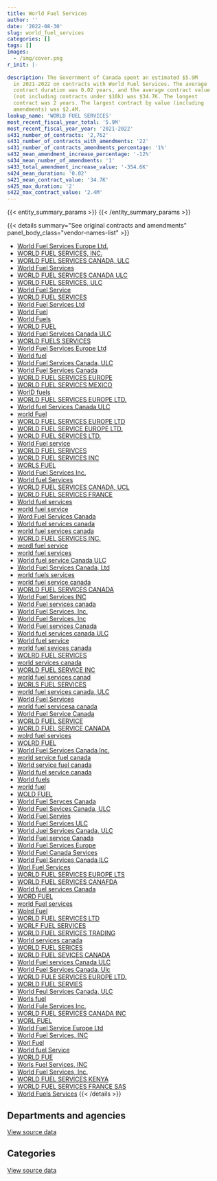 ```yaml
---
title: World Fuel Services
author: ''
date: '2022-08-30'
slug: world_fuel_services
categories: []
tags: []
images:
  - /img/cover.png
r_init: |-
  
description: The Government of Canada spent an estimated $5.9M
  in 2021-2022 on contracts with World Fuel Services. The average
  contract duration was 0.02 years, and the average contract value
  (not including contracts under $10k) was $34.7K. The longest
  contract was 2 years. The largest contract by value (including
  amendments) was $2.4M.
lookup_name: 'WORLD FUEL SERVICES'
most_recent_fiscal_year_total: '5.9M'
most_recent_fiscal_year_year: '2021-2022'
s431_number_of_contracts: '2,762'
s431_number_of_contracts_with_amendments: '22'
s431_number_of_contracts_amendments_percentage: '1%'
s432_mean_amendment_increase_percentage: '-12%'
s434_mean_number_of_amendments: '1'
s433_total_amendment_increase_value: '-354.6K'
s424_mean_duration: '0.02'
s421_mean_contract_value: '34.7K'
s425_max_duration: '2'
s422_max_contract_value: '2.4M'
---
```


<script src="/rmarkdown-libs/htmlwidgets/htmlwidgets.js"></script>
<link href="/rmarkdown-libs/datatables-css/datatables-crosstalk.css" rel="stylesheet" />
<script src="/rmarkdown-libs/datatables-binding/datatables.js"></script>
<script src="/rmarkdown-libs/jquery/jquery-3.6.0.min.js"></script>
<link href="/rmarkdown-libs/dt-core-bootstrap/css/dataTables.bootstrap.min.css" rel="stylesheet" />
<link href="/rmarkdown-libs/dt-core-bootstrap/css/dataTables.bootstrap.extra.css" rel="stylesheet" />
<script src="/rmarkdown-libs/dt-core-bootstrap/js/jquery.dataTables.min.js"></script>
<script src="/rmarkdown-libs/dt-core-bootstrap/js/dataTables.bootstrap.min.js"></script>
<link href="/rmarkdown-libs/crosstalk/css/crosstalk.min.css" rel="stylesheet" />
<script src="/rmarkdown-libs/crosstalk/js/crosstalk.min.js"></script>
<script src="/rmarkdown-libs/htmlwidgets/htmlwidgets.js"></script>
<link href="/rmarkdown-libs/datatables-css/datatables-crosstalk.css" rel="stylesheet" />
<script src="/rmarkdown-libs/datatables-binding/datatables.js"></script>
<script src="/rmarkdown-libs/jquery/jquery-3.6.0.min.js"></script>
<link href="/rmarkdown-libs/dt-core-bootstrap/css/dataTables.bootstrap.min.css" rel="stylesheet" />
<link href="/rmarkdown-libs/dt-core-bootstrap/css/dataTables.bootstrap.extra.css" rel="stylesheet" />
<script src="/rmarkdown-libs/dt-core-bootstrap/js/jquery.dataTables.min.js"></script>
<script src="/rmarkdown-libs/dt-core-bootstrap/js/dataTables.bootstrap.min.js"></script>
<link href="/rmarkdown-libs/crosstalk/css/crosstalk.min.css" rel="stylesheet" />
<script src="/rmarkdown-libs/crosstalk/js/crosstalk.min.js"></script>

{{< entity_summary_params >}}
{{< /entity_summary_params >}}

{{< details summary="See original contracts and amendments" panel_body_class="vendor-names-list" >}}
- [World Fuel Services Europe Ltd.](https://search.open.canada.ca/en/ct/?sort=contract_value_f%20desc&page=1&search_text=%22World%20Fuel%20Services%20Europe%20Ltd.%22)
- [WORLD FUEL SERVICES, INC.](https://search.open.canada.ca/en/ct/?sort=contract_value_f%20desc&page=1&search_text=%22WORLD%20FUEL%20SERVICES%2c%20INC.%22)
- [WORLD FUEL SERVICES CANADA, ULC](https://search.open.canada.ca/en/ct/?sort=contract_value_f%20desc&page=1&search_text=%22WORLD%20FUEL%20SERVICES%20CANADA%2c%20ULC%22)
- [World Fuel Services](https://search.open.canada.ca/en/ct/?sort=contract_value_f%20desc&page=1&search_text=%22World%20Fuel%20Services%22)
- [WORLD FUEL SERVICES CANADA ULC](https://search.open.canada.ca/en/ct/?sort=contract_value_f%20desc&page=1&search_text=%22WORLD%20FUEL%20SERVICES%20CANADA%20ULC%22)
- [WORLD FUEL SERVICES, ULC](https://search.open.canada.ca/en/ct/?sort=contract_value_f%20desc&page=1&search_text=%22WORLD%20FUEL%20SERVICES%2c%20ULC%22)
- [World Fuel Service](https://search.open.canada.ca/en/ct/?sort=contract_value_f%20desc&page=1&search_text=%22World%20Fuel%20Service%22)
- [WORLD FUEL SERVICES](https://search.open.canada.ca/en/ct/?sort=contract_value_f%20desc&page=1&search_text=%22WORLD%20FUEL%20SERVICES%22)
- [World Fuel Services Ltd](https://search.open.canada.ca/en/ct/?sort=contract_value_f%20desc&page=1&search_text=%22World%20Fuel%20Services%20Ltd%22)
- [World Fuel](https://search.open.canada.ca/en/ct/?sort=contract_value_f%20desc&page=1&search_text=%22World%20Fuel%22)
- [World Fuels](https://search.open.canada.ca/en/ct/?sort=contract_value_f%20desc&page=1&search_text=%22World%20Fuels%22)
- [WORLD FUEL](https://search.open.canada.ca/en/ct/?sort=contract_value_f%20desc&page=1&search_text=%22WORLD%20FUEL%22)
- [World Fuel Services Canada ULC](https://search.open.canada.ca/en/ct/?sort=contract_value_f%20desc&page=1&search_text=%22World%20Fuel%20Services%20Canada%20ULC%22)
- [WORLD FUELS SERVICES](https://search.open.canada.ca/en/ct/?sort=contract_value_f%20desc&page=1&search_text=%22WORLD%20FUELS%20SERVICES%22)
- [World Fuel Services Europe Ltd](https://search.open.canada.ca/en/ct/?sort=contract_value_f%20desc&page=1&search_text=%22World%20Fuel%20Services%20Europe%20Ltd%22)
- [World fuel](https://search.open.canada.ca/en/ct/?sort=contract_value_f%20desc&page=1&search_text=%22World%20fuel%22)
- [World Fuel Services Canada, ULC](https://search.open.canada.ca/en/ct/?sort=contract_value_f%20desc&page=1&search_text=%22World%20Fuel%20Services%20Canada%2c%20ULC%22)
- [World Fuel Services Canada](https://search.open.canada.ca/en/ct/?sort=contract_value_f%20desc&page=1&search_text=%22World%20Fuel%20Services%20Canada%22)
- [WORLD FUEL SERVICES EUROPE](https://search.open.canada.ca/en/ct/?sort=contract_value_f%20desc&page=1&search_text=%22WORLD%20FUEL%20SERVICES%20EUROPE%22)
- [WORLD FUEL SERVICES MEXICO](https://search.open.canada.ca/en/ct/?sort=contract_value_f%20desc&page=1&search_text=%22WORLD%20FUEL%20SERVICES%20MEXICO%22)
- [WorlD fuels](https://search.open.canada.ca/en/ct/?sort=contract_value_f%20desc&page=1&search_text=%22WorlD%20fuels%22)
- [WORLD FUEL SERVICES EUROPE LTD.](https://search.open.canada.ca/en/ct/?sort=contract_value_f%20desc&page=1&search_text=%22WORLD%20FUEL%20SERVICES%20EUROPE%20LTD.%22)
- [World fuel Services Canada ULC](https://search.open.canada.ca/en/ct/?sort=contract_value_f%20desc&page=1&search_text=%22World%20fuel%20Services%20Canada%20ULC%22)
- [world Fuel](https://search.open.canada.ca/en/ct/?sort=contract_value_f%20desc&page=1&search_text=%22world%20Fuel%22)
- [WORLD FUEL SERVICES EUROPE LTD](https://search.open.canada.ca/en/ct/?sort=contract_value_f%20desc&page=1&search_text=%22WORLD%20FUEL%20SERVICES%20EUROPE%20LTD%22)
- [WORLD FUEL SERVICE EUROPE LTD.](https://search.open.canada.ca/en/ct/?sort=contract_value_f%20desc&page=1&search_text=%22WORLD%20FUEL%20SERVICE%20EUROPE%20LTD.%22)
- [WORLD FUEL SERVICES LTD.](https://search.open.canada.ca/en/ct/?sort=contract_value_f%20desc&page=1&search_text=%22WORLD%20FUEL%20SERVICES%20LTD.%22)
- [World Fuel service](https://search.open.canada.ca/en/ct/?sort=contract_value_f%20desc&page=1&search_text=%22World%20Fuel%20service%22)
- [WORLD FUEL SERIVCES](https://search.open.canada.ca/en/ct/?sort=contract_value_f%20desc&page=1&search_text=%22WORLD%20FUEL%20SERIVCES%22)
- [WORLD FUEL SERVICES INC](https://search.open.canada.ca/en/ct/?sort=contract_value_f%20desc&page=1&search_text=%22WORLD%20FUEL%20SERVICES%20INC%22)
- [WORLS FUEL](https://search.open.canada.ca/en/ct/?sort=contract_value_f%20desc&page=1&search_text=%22WORLS%20FUEL%22)
- [World Fuel Services Inc.](https://search.open.canada.ca/en/ct/?sort=contract_value_f%20desc&page=1&search_text=%22World%20Fuel%20Services%20Inc.%22)
- [World fuel Services](https://search.open.canada.ca/en/ct/?sort=contract_value_f%20desc&page=1&search_text=%22World%20fuel%20Services%22)
- [WORLD FUEL SERVICES CANADA, UCL](https://search.open.canada.ca/en/ct/?sort=contract_value_f%20desc&page=1&search_text=%22WORLD%20FUEL%20SERVICES%20CANADA%2c%20UCL%22)
- [WORLD FUEL SERVICES FRANCE](https://search.open.canada.ca/en/ct/?sort=contract_value_f%20desc&page=1&search_text=%22WORLD%20FUEL%20SERVICES%20FRANCE%22)
- [World fuel services](https://search.open.canada.ca/en/ct/?sort=contract_value_f%20desc&page=1&search_text=%22World%20fuel%20services%22)
- [world fuel service](https://search.open.canada.ca/en/ct/?sort=contract_value_f%20desc&page=1&search_text=%22world%20fuel%20service%22)
- [Word Fuel Services Canada](https://search.open.canada.ca/en/ct/?sort=contract_value_f%20desc&page=1&search_text=%22Word%20Fuel%20Services%20Canada%22)
- [World fuel services canada](https://search.open.canada.ca/en/ct/?sort=contract_value_f%20desc&page=1&search_text=%22World%20fuel%20services%20canada%22)
- [world fuel services canada](https://search.open.canada.ca/en/ct/?sort=contract_value_f%20desc&page=1&search_text=%22world%20fuel%20services%20canada%22)
- [WORLD FUEL SERVICES INC.](https://search.open.canada.ca/en/ct/?sort=contract_value_f%20desc&page=1&search_text=%22WORLD%20FUEL%20SERVICES%20INC.%22)
- [wordl fuel service](https://search.open.canada.ca/en/ct/?sort=contract_value_f%20desc&page=1&search_text=%22wordl%20fuel%20service%22)
- [world fuel services](https://search.open.canada.ca/en/ct/?sort=contract_value_f%20desc&page=1&search_text=%22world%20fuel%20services%22)
- [World fuel service Canada ULC](https://search.open.canada.ca/en/ct/?sort=contract_value_f%20desc&page=1&search_text=%22World%20fuel%20service%20Canada%20ULC%22)
- [World Fuel Services Canada, Ltd](https://search.open.canada.ca/en/ct/?sort=contract_value_f%20desc&page=1&search_text=%22World%20Fuel%20Services%20Canada%2c%20Ltd%22)
- [world fuels services](https://search.open.canada.ca/en/ct/?sort=contract_value_f%20desc&page=1&search_text=%22world%20fuels%20services%22)
- [world fuel service canada](https://search.open.canada.ca/en/ct/?sort=contract_value_f%20desc&page=1&search_text=%22world%20fuel%20service%20canada%22)
- [WORLD FUEL SERVICES CANADA](https://search.open.canada.ca/en/ct/?sort=contract_value_f%20desc&page=1&search_text=%22WORLD%20FUEL%20SERVICES%20CANADA%22)
- [World Fuel Services INC](https://search.open.canada.ca/en/ct/?sort=contract_value_f%20desc&page=1&search_text=%22World%20Fuel%20Services%20INC%22)
- [World Fuel services canada](https://search.open.canada.ca/en/ct/?sort=contract_value_f%20desc&page=1&search_text=%22World%20Fuel%20services%20canada%22)
- [World Fuel Services, Inc.](https://search.open.canada.ca/en/ct/?sort=contract_value_f%20desc&page=1&search_text=%22World%20Fuel%20Services%2c%20Inc.%22)
- [World Fuel Services, Inc](https://search.open.canada.ca/en/ct/?sort=contract_value_f%20desc&page=1&search_text=%22World%20Fuel%20Services%2c%20Inc%22)
- [World Fuel services Canada](https://search.open.canada.ca/en/ct/?sort=contract_value_f%20desc&page=1&search_text=%22World%20Fuel%20services%20Canada%22)
- [World fuel services canada ULC](https://search.open.canada.ca/en/ct/?sort=contract_value_f%20desc&page=1&search_text=%22World%20fuel%20services%20canada%20ULC%22)
- [World fuel service](https://search.open.canada.ca/en/ct/?sort=contract_value_f%20desc&page=1&search_text=%22World%20fuel%20service%22)
- [world fuel sevices canada](https://search.open.canada.ca/en/ct/?sort=contract_value_f%20desc&page=1&search_text=%22world%20fuel%20sevices%20canada%22)
- [WOLRD FUEL SERVICES](https://search.open.canada.ca/en/ct/?sort=contract_value_f%20desc&page=1&search_text=%22WOLRD%20FUEL%20SERVICES%22)
- [world services canada](https://search.open.canada.ca/en/ct/?sort=contract_value_f%20desc&page=1&search_text=%22world%20services%20canada%22)
- [WORLD FUEL SERVICE INC](https://search.open.canada.ca/en/ct/?sort=contract_value_f%20desc&page=1&search_text=%22WORLD%20FUEL%20SERVICE%20INC%22)
- [world fuel services canad](https://search.open.canada.ca/en/ct/?sort=contract_value_f%20desc&page=1&search_text=%22world%20fuel%20services%20canad%22)
- [WORLS FUEL SERVICES](https://search.open.canada.ca/en/ct/?sort=contract_value_f%20desc&page=1&search_text=%22WORLS%20FUEL%20SERVICES%22)
- [world fuel services canada, ULC](https://search.open.canada.ca/en/ct/?sort=contract_value_f%20desc&page=1&search_text=%22world%20fuel%20services%20canada%2c%20ULC%22)
- [World Fuel Services](https://search.open.canada.ca/en/ct/?sort=contract_value_f%20desc&page=1&search_text=%22World%20Fuel%20%20Services%22)
- [world fuel servicesa canada](https://search.open.canada.ca/en/ct/?sort=contract_value_f%20desc&page=1&search_text=%22world%20fuel%20servicesa%20canada%22)
- [World Fuel Service Canada](https://search.open.canada.ca/en/ct/?sort=contract_value_f%20desc&page=1&search_text=%22World%20Fuel%20Service%20Canada%22)
- [WORLD FUEL SERVICE](https://search.open.canada.ca/en/ct/?sort=contract_value_f%20desc&page=1&search_text=%22WORLD%20FUEL%20SERVICE%22)
- [WORLD FUEL SERVICE CANADA](https://search.open.canada.ca/en/ct/?sort=contract_value_f%20desc&page=1&search_text=%22WORLD%20FUEL%20SERVICE%20CANADA%22)
- [wolrd fuel services](https://search.open.canada.ca/en/ct/?sort=contract_value_f%20desc&page=1&search_text=%22wolrd%20fuel%20services%22)
- [WOLRD FUEL](https://search.open.canada.ca/en/ct/?sort=contract_value_f%20desc&page=1&search_text=%22WOLRD%20FUEL%22)
- [World Fuel Services Canada Inc.](https://search.open.canada.ca/en/ct/?sort=contract_value_f%20desc&page=1&search_text=%22World%20Fuel%20Services%20Canada%20Inc.%22)
- [world service fuel canada](https://search.open.canada.ca/en/ct/?sort=contract_value_f%20desc&page=1&search_text=%22world%20service%20fuel%20canada%22)
- [World service fuel canada](https://search.open.canada.ca/en/ct/?sort=contract_value_f%20desc&page=1&search_text=%22World%20service%20fuel%20canada%22)
- [World fuel service canada](https://search.open.canada.ca/en/ct/?sort=contract_value_f%20desc&page=1&search_text=%22World%20fuel%20service%20canada%22)
- [World fuels](https://search.open.canada.ca/en/ct/?sort=contract_value_f%20desc&page=1&search_text=%22World%20fuels%22)
- [world fuel](https://search.open.canada.ca/en/ct/?sort=contract_value_f%20desc&page=1&search_text=%22world%20fuel%22)
- [WOLD FUEL](https://search.open.canada.ca/en/ct/?sort=contract_value_f%20desc&page=1&search_text=%22WOLD%20FUEL%22)
- [World Fuel Servces Canada](https://search.open.canada.ca/en/ct/?sort=contract_value_f%20desc&page=1&search_text=%22World%20Fuel%20Servces%20Canada%22)
- [World Fuel Sevices Canada, ULC](https://search.open.canada.ca/en/ct/?sort=contract_value_f%20desc&page=1&search_text=%22World%20Fuel%20Sevices%20Canada%2c%20ULC%22)
- [World Fuel Servies](https://search.open.canada.ca/en/ct/?sort=contract_value_f%20desc&page=1&search_text=%22World%20Fuel%20Servies%22)
- [World Fuel Services ULC](https://search.open.canada.ca/en/ct/?sort=contract_value_f%20desc&page=1&search_text=%22World%20Fuel%20Services%20ULC%22)
- [World Juel Services Canada, ULC](https://search.open.canada.ca/en/ct/?sort=contract_value_f%20desc&page=1&search_text=%22World%20Juel%20Services%20Canada%2c%20ULC%22)
- [World Fuel service Canada](https://search.open.canada.ca/en/ct/?sort=contract_value_f%20desc&page=1&search_text=%22World%20Fuel%20service%20Canada%22)
- [World Fuel Services Europe](https://search.open.canada.ca/en/ct/?sort=contract_value_f%20desc&page=1&search_text=%22World%20Fuel%20Services%20Europe%22)
- [World Fuel Canada Services](https://search.open.canada.ca/en/ct/?sort=contract_value_f%20desc&page=1&search_text=%22World%20Fuel%20Canada%20Services%22)
- [World Fuel Services Canada ILC](https://search.open.canada.ca/en/ct/?sort=contract_value_f%20desc&page=1&search_text=%22World%20Fuel%20Services%20Canada%20ILC%22)
- [Worl Fuel Services](https://search.open.canada.ca/en/ct/?sort=contract_value_f%20desc&page=1&search_text=%22Worl%20Fuel%20Services%22)
- [WORLD FUEL SERVICES EUROPE LTS](https://search.open.canada.ca/en/ct/?sort=contract_value_f%20desc&page=1&search_text=%22WORLD%20FUEL%20SERVICES%20EUROPE%20LTS%22)
- [WORLD FUEL SERVICES CANAFDA](https://search.open.canada.ca/en/ct/?sort=contract_value_f%20desc&page=1&search_text=%22WORLD%20FUEL%20SERVICES%20CANAFDA%22)
- [World fuel services Canada](https://search.open.canada.ca/en/ct/?sort=contract_value_f%20desc&page=1&search_text=%22World%20fuel%20services%20Canada%22)
- [WORD FUEL](https://search.open.canada.ca/en/ct/?sort=contract_value_f%20desc&page=1&search_text=%22WORD%20FUEL%22)
- [world Fuel services](https://search.open.canada.ca/en/ct/?sort=contract_value_f%20desc&page=1&search_text=%22world%20Fuel%20services%22)
- [Wolrd Fuel](https://search.open.canada.ca/en/ct/?sort=contract_value_f%20desc&page=1&search_text=%22Wolrd%20Fuel%22)
- [WORLD FUEL SERVICES LTD](https://search.open.canada.ca/en/ct/?sort=contract_value_f%20desc&page=1&search_text=%22WORLD%20FUEL%20SERVICES%20LTD%22)
- [WORLF FUEL SERVICES](https://search.open.canada.ca/en/ct/?sort=contract_value_f%20desc&page=1&search_text=%22WORLF%20FUEL%20SERVICES%22)
- [WORLD FUEL SERVICES TRADING](https://search.open.canada.ca/en/ct/?sort=contract_value_f%20desc&page=1&search_text=%22WORLD%20FUEL%20SERVICES%20TRADING%22)
- [World services canada](https://search.open.canada.ca/en/ct/?sort=contract_value_f%20desc&page=1&search_text=%22World%20services%20canada%22)
- [WORLD FUEL SERICES](https://search.open.canada.ca/en/ct/?sort=contract_value_f%20desc&page=1&search_text=%22WORLD%20FUEL%20SERICES%22)
- [WORLD FUEL SEVICES CANADA](https://search.open.canada.ca/en/ct/?sort=contract_value_f%20desc&page=1&search_text=%22WORLD%20FUEL%20SEVICES%20CANADA%22)
- [World Fuel services Canada ULC](https://search.open.canada.ca/en/ct/?sort=contract_value_f%20desc&page=1&search_text=%22World%20Fuel%20services%20Canada%20ULC%22)
- [World Fuel Services Canada, Ulc](https://search.open.canada.ca/en/ct/?sort=contract_value_f%20desc&page=1&search_text=%22World%20Fuel%20Services%20Canada%2c%20Ulc%22)
- [WORLD FULE SERVICES EUROPE LTD.](https://search.open.canada.ca/en/ct/?sort=contract_value_f%20desc&page=1&search_text=%22WORLD%20FULE%20SERVICES%20EUROPE%20LTD.%22)
- [WORLD FUEL SERVIES](https://search.open.canada.ca/en/ct/?sort=contract_value_f%20desc&page=1&search_text=%22WORLD%20FUEL%20SERVIES%22)
- [World Feul Services Canada, ULC](https://search.open.canada.ca/en/ct/?sort=contract_value_f%20desc&page=1&search_text=%22World%20Feul%20Services%20Canada%2c%20ULC%22)
- [Worls fuel](https://search.open.canada.ca/en/ct/?sort=contract_value_f%20desc&page=1&search_text=%22Worls%20fuel%22)
- [World Fule Services Inc.](https://search.open.canada.ca/en/ct/?sort=contract_value_f%20desc&page=1&search_text=%22World%20Fule%20Services%20Inc.%22)
- [WORLD FUEL SERVICES CANADA INC](https://search.open.canada.ca/en/ct/?sort=contract_value_f%20desc&page=1&search_text=%22WORLD%20FUEL%20SERVICES%20CANADA%20INC%22)
- [WORL FUEL](https://search.open.canada.ca/en/ct/?sort=contract_value_f%20desc&page=1&search_text=%22WORL%20FUEL%22)
- [World Fuel Service Europe Ltd](https://search.open.canada.ca/en/ct/?sort=contract_value_f%20desc&page=1&search_text=%22World%20Fuel%20Service%20Europe%20Ltd%22)
- [World Fuel Services, INC](https://search.open.canada.ca/en/ct/?sort=contract_value_f%20desc&page=1&search_text=%22World%20Fuel%20Services%2c%20INC%22)
- [Worl Fuel](https://search.open.canada.ca/en/ct/?sort=contract_value_f%20desc&page=1&search_text=%22Worl%20Fuel%22)
- [World fuel Service](https://search.open.canada.ca/en/ct/?sort=contract_value_f%20desc&page=1&search_text=%22World%20fuel%20Service%22)
- [WORLD FUE](https://search.open.canada.ca/en/ct/?sort=contract_value_f%20desc&page=1&search_text=%22WORLD%20FUE%22)
- [Worls Fuel Services, INC](https://search.open.canada.ca/en/ct/?sort=contract_value_f%20desc&page=1&search_text=%22Worls%20Fuel%20Services%2c%20INC%22)
- [World Fuel Services, Inc.](https://search.open.canada.ca/en/ct/?sort=contract_value_f%20desc&page=1&search_text=%22World%20Fuel%20Services%2c%20%20Inc.%22)
- [WORLD FUEL SERVICES KENYA](https://search.open.canada.ca/en/ct/?sort=contract_value_f%20desc&page=1&search_text=%22WORLD%20FUEL%20SERVICES%20KENYA%22)
- [WORLD FUEL SERVICES FRANCE SAS](https://search.open.canada.ca/en/ct/?sort=contract_value_f%20desc&page=1&search_text=%22WORLD%20FUEL%20SERVICES%20FRANCE%20SAS%22)
- [World Fuels Services](https://search.open.canada.ca/en/ct/?sort=contract_value_f%20desc&page=1&search_text=%22World%20Fuels%20Services%22)
{{< /details >}}

## Departments and agencies

<div id="htmlwidget-1" style="width:100%;height:auto;" class="datatables html-widget"></div>
<script type="application/json" data-for="htmlwidget-1">{"x":{"style":"bootstrap","filter":"none","vertical":false,"data":[["<a href=\"/departments/dnd-mdn/\">National Defence<\/a>","<a href=\"/departments/rcmp-grc/\">Royal Canadian Mounted Police<\/a>"],[45153685.9,142705.44],[52546015.29,174100.63],[12991494.96,96390.91],[5783333.05,90078.97]],"container":"<table class=\"table table-striped table-hover row-border order-column display\">\n  <thead>\n    <tr>\n      <th>Department<\/th>\n      <th>2018-2019<\/th>\n      <th>2019-2020<\/th>\n      <th>2020-2021<\/th>\n      <th>2021-2022<\/th>\n    <\/tr>\n  <\/thead>\n<\/table>","options":{"order":[[4,"desc"]],"pageLength":10,"autoWidth":true,"columnDefs":[{"targets":1,"render":"function(data, type, row, meta) {\n    return type !== 'display' ? data : DTWidget.formatCurrency(data, \"$\", 2, 3, \",\", \".\", true, null);\n  }"},{"targets":2,"render":"function(data, type, row, meta) {\n    return type !== 'display' ? data : DTWidget.formatCurrency(data, \"$\", 2, 3, \",\", \".\", true, null);\n  }"},{"targets":3,"render":"function(data, type, row, meta) {\n    return type !== 'display' ? data : DTWidget.formatCurrency(data, \"$\", 2, 3, \",\", \".\", true, null);\n  }"},{"targets":4,"render":"function(data, type, row, meta) {\n    return type !== 'display' ? data : DTWidget.formatCurrency(data, \"$\", 2, 3, \",\", \".\", true, null);\n  }"},{"width":"16%","targets":[1,2,3,4]},{"className":"dt-right","targets":[1,2,3,4]}],"orderClasses":false}},"evals":["options.columnDefs.0.render","options.columnDefs.1.render","options.columnDefs.2.render","options.columnDefs.3.render"],"jsHooks":[]}</script>
<p class="text-right">
<a href="https://github.com/GoC-Spending/contracts-data/tree/main/data/out/vendors/world_fuel_services/summary_by_fiscal_year_by_department.csv" class="source-data-link btn btn-link">View source data</a>
</p>

## Categories

<div id="htmlwidget-2" style="width:100%;height:auto;" class="datatables html-widget"></div>
<script type="application/json" data-for="htmlwidget-2">{"x":{"style":"bootstrap","filter":"none","vertical":false,"data":[["<a href=\"/categories/other/\">(Other)<\/a>","<a href=\"/categories/defence/\">Defence<\/a>","<a href=\"/categories/transportation_and_logistics/\">Transportation and logistics<\/a>","<a href=\"/categories/industrial_products_and_services/\">Industrial products and services<\/a>"],[null,45153685.9,142705.44,null],[61589.4,52409608.79,174100.63,74817.1],[null,12942503.29,96390.91,48991.67],[null,5708953.41,90078.97,74379.64]],"container":"<table class=\"table table-striped table-hover row-border order-column display\">\n  <thead>\n    <tr>\n      <th>Category<\/th>\n      <th>2018-2019<\/th>\n      <th>2019-2020<\/th>\n      <th>2020-2021<\/th>\n      <th>2021-2022<\/th>\n    <\/tr>\n  <\/thead>\n<\/table>","options":{"order":[[4,"desc"]],"dom":"t","pageLength":30,"autoWidth":true,"columnDefs":[{"targets":1,"render":"function(data, type, row, meta) {\n    return type !== 'display' ? data : DTWidget.formatCurrency(data, \"$\", 2, 3, \",\", \".\", true, null);\n  }"},{"targets":2,"render":"function(data, type, row, meta) {\n    return type !== 'display' ? data : DTWidget.formatCurrency(data, \"$\", 2, 3, \",\", \".\", true, null);\n  }"},{"targets":3,"render":"function(data, type, row, meta) {\n    return type !== 'display' ? data : DTWidget.formatCurrency(data, \"$\", 2, 3, \",\", \".\", true, null);\n  }"},{"targets":4,"render":"function(data, type, row, meta) {\n    return type !== 'display' ? data : DTWidget.formatCurrency(data, \"$\", 2, 3, \",\", \".\", true, null);\n  }"},{"width":"16%","targets":[1,2,3,4]},{"className":"dt-right","targets":[1,2,3,4]}],"orderClasses":false,"lengthMenu":[10,25,30,50,100]}},"evals":["options.columnDefs.0.render","options.columnDefs.1.render","options.columnDefs.2.render","options.columnDefs.3.render"],"jsHooks":[]}</script>
<p class="text-right">
<a href="https://github.com/GoC-Spending/contracts-data/tree/main/data/out/vendors/world_fuel_services/summary_by_fiscal_year_by_category.csv" class="source-data-link btn btn-link">View source data</a>
</p>
